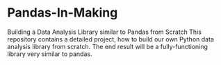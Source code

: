 # Pandas-In-Making
Building a Data Analysis Library similar to Pandas from Scratch
This repository contains a detailed project, how to build our own Python data analysis library from scratch. The end result will be a fully-functioning library very similar to pandas.
